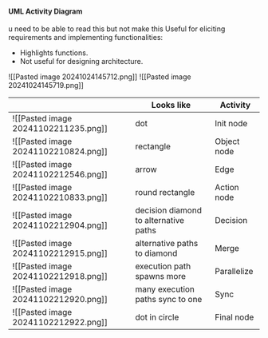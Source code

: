 #### UML Activity Diagram
u need to be able to read this but not make this
  Useful for eliciting requirements and implementing functionalities:

  - Highlights functions.
  - Not useful for designing architecture.

  ![[Pasted image 20241024145712.png]]
  ![[Pasted image 20241024145719.png]]


|                                      | Looks like                            | Activity    |
| ------------------------------------ | ------------------------------------- | ----------- |
| ![[Pasted image 20241102211235.png]] | dot                                   | Init node   |
| ![[Pasted image 20241102210824.png]] | rectangle                             | Object node |
| ![[Pasted image 20241102212546.png]] | arrow                                 | Edge        |
| ![[Pasted image 20241102210833.png]] | round rectangle                       | Action node |
| ![[Pasted image 20241102212904.png]] | decision diamond to alternative paths | Decision    |
| ![[Pasted image 20241102212915.png]] | alternative paths to diamond          | Merge       |
| ![[Pasted image 20241102212918.png]] | execution path spawns more            | Parallelize |
| ![[Pasted image 20241102212920.png]] | many execution paths sync to one      | Sync        |
| ![[Pasted image 20241102212922.png]] | dot in circle                         | Final node  |